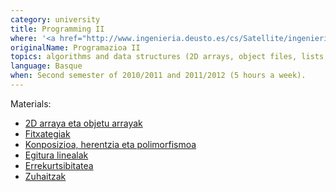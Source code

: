 ```yaml
---
category: university
title: Programming II
where: '<a href="http://www.ingenieria.deusto.es/cs/Satellite/ingenieria/es/estudios-0/estudios-ingenieria-grado/ingenieria-informatica/ingenieria-informatica/">BSc in Computer Engineering</a>'
originalName: Programazioa II
topics: algorithms and data structures (2D arrays, object files, lists, queues, stacks and trees).
language: Basque
when: Second semester of 2010/2011 and 2011/2012 (5 hours a week).
---
```


Materials:

- <a href="http://www.slideshare.net/twolf/2d-arraya-eta-objetu-arrayak" target="_blank">2D arraya eta objetu arrayak</a>
- <a href="http://www.slideshare.net/twolf/02-fitxategiak" target="_blank">Fitxategiak</a>
- <a href="http://www.slideshare.net/twolf/konposizioa-herentzia-eta-polimorfismoa" target="_blank">Konposizioa, herentzia eta polimorfismoa</a>
- <a href="http://www.slideshare.net/twolf/egitura-linealak" target="_blank">Egitura linealak</a>
- <a href="http://www.slideshare.net/twolf/errekurtsibitatea" target="_blank">Errekurtsibitatea</a>
- <a href="http://www.slideshare.net/twolf/zuhaitzak-9797376" target="_blank">Zuhaitzak</a>
